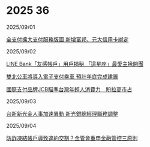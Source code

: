 # 2025 36

2025/09/01

[全支付擴大支付服務版圖 新增富邦、元大信用卡綁定](https://money.udn.com/money/story/5613/8976353)

2025/09/02

[LINE Bank「友感帳戶」用戶揭秘 「這星座」最愛主揪開團](https://ec.ltn.com.tw/article/breakingnews/5164237)

[雙北公車將導入電子支付乘車 預計年底完成建置](https://news.ltn.com.tw/news/life/breakingnews/5164778)

[國際支付品牌JCB瞄準台灣年輕人消費力　盼拉高市占](https://www.cna.com.tw/news/afe/202509020342.aspx)

2025/09/03

[台新新光金人事加速異動 新光銀總經理職務調整](https://udn.com/news/story/7239/8981694)

2025/09/04

[防詐凍結帳戶導致違約交割？金管會重申金融管控三原則](https://udn.com/news/story/7239/8984305)